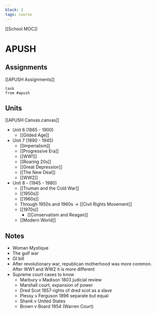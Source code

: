 ```yaml
---
block: 2
tags: course
---
```


[[School MOC]]
# APUSH

## Assignments 
[[APUSH Assignments]]
```dataview
task
from #apush
```

## Units
[[APUSH Canvas.canvas]]
- Unit 6 (1865 - 1900)
	- [[Gilded Age]]
- Unit 7 (1890 - 1945)
	- [[Imperialism]]
	- [[Progressive Era]]
	- [[WW1]]
	- [[Roaring 20s]]
	- [[Great Depression]]
	- [[The New Deal]]
	- [[WW2]]
- Unit 8 - (1945 - 1980)
	- [[Truman and the Cold War]]
	- [[1950s]]
	- [[1960s]]
	- Through 1950s and 1960s → [[Civil Rights Movement]]
	- [[1970s]]
		- [[Conservatism and Reagan]]
	- [[Modern World]]
## Notes
- Woman Mystique
- The gulf war
- GI bill
- After revolutionary war, republican motherhood was more common. After WW1 and WW2 it is more different
- Supreme court cases to know
	- Marbury v Madison 1803 judicial review
	- Marshall court, expansion of power
	- Dred Scot 1857 rights of dred scot as a slave
	- Plessy v Ferguson 1896 separate but equal
	- Shank v United States
	- Brown v Board 1954 (Warren Court)